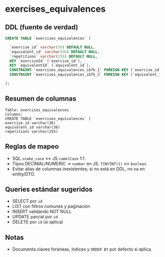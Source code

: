 # exercises_equivalences

## DDL (fuente de verdad)
```sql
CREATE TABLE `exercises_equivalences` (

  `exercise_id` varchar(36) DEFAULT NULL,
  `equivalent_id` varchar(36) DEFAULT NULL,
  `repetitions` varchar(255) DEFAULT NULL,
  KEY `exerciseId` (`exercise_id`),
  KEY `equivalentId` (`equivalent_id`),
  CONSTRAINT `exercises_equivalences_ibfk_1` FOREIGN KEY (`exercise_id`) REFERENCES `exercises` (`id`) ON DELETE CASCADE ON UPDATE CASCADE,
  CONSTRAINT `exercises_equivalences_ibfk_2` FOREIGN KEY (`equivalent_id`) REFERENCES `exercises` (`id`) ON DELETE CASCADE ON UPDATE CASCADE

);
```

## Resumen de columnas
```
Table: exercises_equivalences
Columns:
CREATE TABLE `exercises_equivalences` (
exercise_id varchar(36)
equivalent_id varchar(36)
repetitions varchar(255)
```

## Reglas de mapeo
- SQL `snake_case` ↔ JS `camelCase` 1:1.
- Tipos DECIMAL/NUMERIC → `number` en JS. `TINYINT(1)` ↔ `boolean`.
- Evitar alias de columnas inexistentes; si no está en DDL, no va en entity/DTO.

## Queries estándar sugeridos
- SELECT por `id`
- LIST con filtros comunes y paginación
- INSERT validando NOT NULL
- UPDATE parcial por `id`
- DELETE por `id` (si aplica)

## Notas
- Documenta claves foráneas, índices y `ORDER BY` por defecto si aplica.
